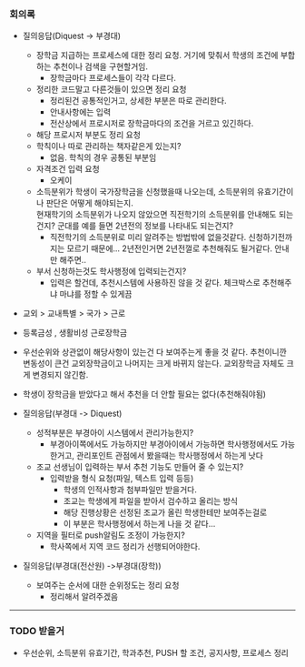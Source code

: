 ### 회의록

- 질의응답(Diquest -> 부경대)
	- 장학금 지급하는 프로세스에 대한 정리 요청. 거기에 맞춰서 학생의 조건에 부합하는 추천이나 검색을 구현할거임. 
		- 장학금마다 프로세스들이 각각 다르다.
	- 정리한 코드말고 다른것들이 있으면 정리 요청
		- 정리된건 공통적인거고, 상세한 부분은 따로 관리한다.
		- 안내사항에는 입력
		- 전산상에서 프로시저로 장학금마다의 조건을 거르고 있긴하다.
	- 해당 프로시저 부분도 정리 요청
	- 학칙이나 따로 관리하는 책자같은게 있는지?
		- 없음. 학칙의 경우 공통된 부분임
	- 자격조건 입력 요청
		- 오케이
	- 소득분위가 학생이 국가장학금을 신청했을때 나오는데, 소득분위의 유효기간이나 판단은 어떻게 해야되는지.  
	  현재학기의 소득분위가 나오지 않았으면 직전학기의 소득분위를 안내해도 되는건지? 
	  군대를 예를 들면 2년전의 정보를 나타내도 되는건지?
		- 직전학기의 소득분위로 미리 알려주는 방법밖에 없을것같다. 신청하기전까지는 모르기 때문에... 
		  2년전인거면 2년전껄로 추천해줘도 될거같다. 안내만 해주면..
	- 부서 신청하는것도 학사행정에 입력되는건지?
		- 입력은 할건데, 
		  추천시스템에 사용하진 않을 것 같다. 
		  체크박스로 추천해주냐 마냐를 정할 수 있게끔 

- 교외 > 교내특별 > 국가 > 근로
- 등록금성 , 생활비성 근로장학금
- 우선순위와 상관없이 해당사항이 있는건 다 보여주는게 좋을 것 같다. 추천이니깐
  변동성이 큰건 교외장학금이고 나머지는 크게 바뀌지 않는다. 교외장학금 자체도 크게 변경되지 않긴함.
- 학생이 장학금을 받았다고 해서 추천을 더 안할 필요는 없다(추천해줘야됨)


- 질의응답(부경대 -> Diquest)
	-  성적부분은 부경아이 시스템에서 관리가능한지?
		- 부경아이쪽에서도 가능하지만 부경아이에서 가능하면 학사행정에서도 가능한거고, 관리포인트 관점에서 봤을때는 학사행정에서 하는게 낫다 
	- 조교 선생님이 입력하는 부서 추천 기능도 만들어 줄 수 있는지?
		- 입력받을 형식 요청(파일, 텍스트 입력 등등)
			- 학생의 인적사항과 첨부파일만 받을거다.
			- 조교는 학생에게 파일을 받아서 검수하고 올리는 방식
			- 해당 진행상황은 선정된 조교가 올린 학생한테만 보여주는걸로
			- 이 부분은 학사행정에서 하는게 나을 것 같다...
	- 지역을 필터로 push알림도 조정이 가능한지?
		- 학사쪽에서 지역 코드 정리가 선행되어야한다. 


- 질의응답(부경대(전산원) ->부경대(장학))
	- 보여주는 순서에 대한 순위정도는 정리 요청
		- 정리해서 알려주겠음 
---
### TODO 받을거

- 우선순위, 소득분위 유효기간, 학과추천, PUSH 할 조건, 공지사항, 프로세스 정리 